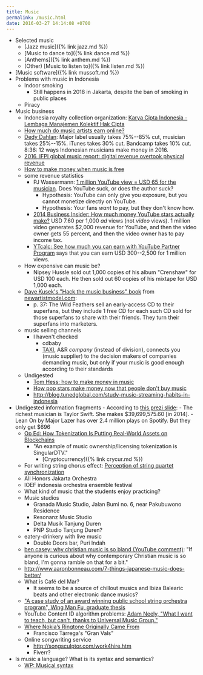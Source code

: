 ```yaml
---
title: Music
permalink: /music.html
date: 2016-03-27 14:14:08 +0700
---
```


- Selected music
    - [Jazz music]({% link jazz.md %})
    - [Music to dance to]({% link dance.md %})
    - [Anthems]({% link anthem.md %})
    - (Other) [Music to listen to]({% link listen.md %})
- [Music software]({% link mussoft.md %})
- Problems with music in Indonesia
    - Indoor smoking
        - Still happens in 2018 in Jakarta, despite the ban of smoking in public places
    - Piracy
- Music business
    - Indonesia royalty collection organization: [Karya Cipta Indonesia - Lembaga Manajemen Kolektif Hak Cipta](http://kci-lmk.or.id/)
    - [How much do music artists earn online?](http://www.informationisbeautiful.net/2010/how-much-do-music-artists-earn-online/)
    - [Dedy Dahlan](https://www.youtube.com/watch?v=nbKSF5A1IrI):
    Major label usually takes 75%--85% cut, musician takes 25%--15%.
    iTunes takes 30% cut.
    Bandcamp takes 10% cut.
    8:36: 12 ways Indonesian musicians make money in 2016.
    - [2016, IFPI global music report: digital revenue overtook physical revenue](http://www.ifpi.org/news/IFPI-GLOBAL-MUSIC-REPORT-2016)
    - [How to make money when music is free](https://www.careersinmusic.com/how-to-make-money-when-music-is-free/)
    - some revenue statistics
        - PJ Wassermann:
        [1 million YouTube view = USD 65 for the musician](https://www.digitalmusicnews.com/2015/01/28/songs-got-151781-plays-youtube-received-10/).
        Does YouTube suck, or does the author suck?
            - Hypothesis: YouTube can only give you exposure, but you cannot monetize directly on YouTube.
            - Hypothesis: Your fans *want* to pay, but they don't know how.
        - [2014 Business Insider: How much money YouTube stars actually make?](http://www.businessinsider.com/how-much-money-youtube-stars-actually-make-2014-2/)
        USD 7.60 per 1,000 *ad* views (not *video* views).
        1 million video generates $2,000 revenue for YouTube,
        and then the video owner gets 55 percent,
        and then the video owner has to pay income tax.
        - [YTcalc: See how much you can earn with YouTube Partner Program](http://ytcalc.com/)
        says that you can earn USD 300--2,500 for 1 million views.
    - How expensive can music be?
        - Nipsey Hussle sold out 1,000 copies of his album "Crenshaw" for USD 100 each.
        He then sold out 60 copies of his mixtape for USD 1,000 each.
    - [Dave Kusek's "Hack the music business" book](http://hackmusic.com/) from [newartistmodel.com](https://newartistmodel.com/):
        - p. 37: The Wild Feathers sell an early-access CD to their superfans,
        but they include 1 free CD for each such CD sold for those superfans to share with their friends.
        They turn their superfans into marketers.
    - music selling channels
        - I haven't checked
            - cdbaby
            - [TAXI](https://www.taxi.com/), A&R *company* (instead of division),
        connects you (music supplier) to the decision makers of companies demanding music,
        but only if your music is good enough according to their standards
    - Undigested
        - [Tom Hess: how to make money in music](https://tomhess.net/HowToMakeMoneyInMusic.aspx)
        - [How pop stars make money now that people don't buy music](http://www.businessinsider.com/heres-how-pop-stars-make-money-now-that-people-dont-buy-music-2014-5/)
        - http://blog.tunedglobal.com/study-music-streaming-habits-in-indonesia
- Undigested information fragments
        - According to [this prezi slide](https://prezi.com/u9ke2ocxol4_/which-music-genre-makes-the-most-money/):
            - The richest musician is Taylor Swift. She makes $39,699,575.60 [in 2014].
            - Lean On by Major Lazer has over 2.4 million plays on Spotify. But they only get $696
    - [Op Ed: How Tokenization Is Putting Real-World Assets on Blockchains](https://bitcoinmagazine.com/articles/op-ed-how-tokenization-putting-real-world-assets-blockchains/)
        - "An example of music ownership/licensing tokenization is SingularDTV."
            - [Cryptocurrency]({% link crycur.md %})
    - For writing string chorus effect: [Perception of string quartet synchronization](https://www.ncbi.nlm.nih.gov/pmc/articles/PMC4196478/)
    - All Honors Jakarta Orchestra
    - IOEF indonesia orchestra ensemble festival
    - What kind of music that the students enjoy practicing?
    - Music studios
        - Granada Music Studio, Jalan Bumi no. 6, near Pakubuwono Residence
        - Resonanz Music Studio
        - Delta Musik Tanjung Duren
        - PNP Studio Tanjung Duren?
    - eatery-drinkery with live music
        - Double Doors bar, Puri Indah
    - [ben casey: why christian music is so bland (YouTube comment)](https://www.youtube.com/watch?v=zH_5j3Wm9qM&lc=UghFffTwyUZtIHgCoAEC):
    "If anyone is curious about why contemporary Christian music is so bland, I'm gonna ramble on that for a bit."
    - http://www.aaronbonneau.com/7-things-japanese-music-does-better/
    - What is Café del Mar?
        - It seems to be a source of chillout musics and Ibiza Balearic beats and other electronic dance musics?
    - ["A case study of an award winning public school string orchestra program", Wing Man Fu, graduate thesis]( https://etd.ohiolink.edu/rws_etd/document/get/bgsu1242663220/inline)
    - YouTube Content ID algorithm problems:
    [Adam Neely, "What I want to teach, but can't, thanks to Universal Music Group."](https://www.youtube.com/watch?v=nryFmUjtwEY)
    - [Where Nokia’s Ringtone Originally Came From](https://www.youtube.com/watch?v=B5FaG6dgAxc)
        - Francisco Tárrega's "Gran Vals"
    - Online songwriting service
        - http://songsculptor.com/work4hire.htm
        - Fiverr?
- Is music a language? What is its syntax and semantics?
    - [WP: Musical syntax](https://en.wikipedia.org/wiki/Musical_syntax)
